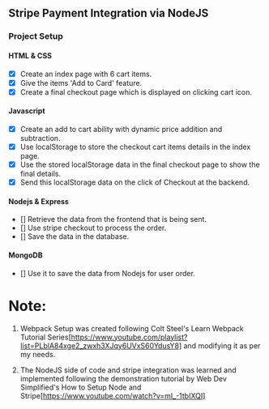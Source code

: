 ## Stripe Payment Integration via NodeJS

### Project Setup

#### HTML & CSS
- [x] Create an index page with 6 cart items.
- [x] Give the items 'Add to Card' feature.
- [x] Create a final checkout page which is displayed on clicking cart icon.

#### Javascript
- [x] Create an add to cart ability with dynamic price addition and subtraction.
- [x] Use localStorage to store the checkout cart items details in the index page.
- [x] Use the stored localStorage data in the final checkout page to show the final details.
- [x] Send this localStorage data on the click of Checkout at the backend.

#### Nodejs & Express
- [] Retrieve the data from the frontend that is being sent.
- [] Use stripe checkout to process the order.
- [] Save the data in the database.

#### MongoDB
- [] Use it to save the data from Nodejs for user order.

# Note:

1. Webpack Setup was created following Colt Steel's Learn Webpack Tutorial Series[https://www.youtube.com/playlist?list=PLblA84xge2_zwxh3XJqy6UVxS60YdusY8] and modifying it as per my needs.

2. The NodeJS side of code and stripe integration was learned and implemented following the demonstration tutorial by Web Dev Simplified's How to Setup Node and Stripe[https://www.youtube.com/watch?v=mI_-1tbIXQI]
